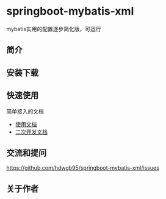# springboot-mybatis-xml
mybatis实用的配置逐步简化版，可运行

## 简介



## 安装下载


## 快速使用

简单接入的文档

- [使用文档](./doc/use/README.md)
- [二次开发文档](./doc/dev/README.md)

## 交流和提问

https://github.com/hdwgb95/springboot-mybatis-xml/issues

## 关于作者

